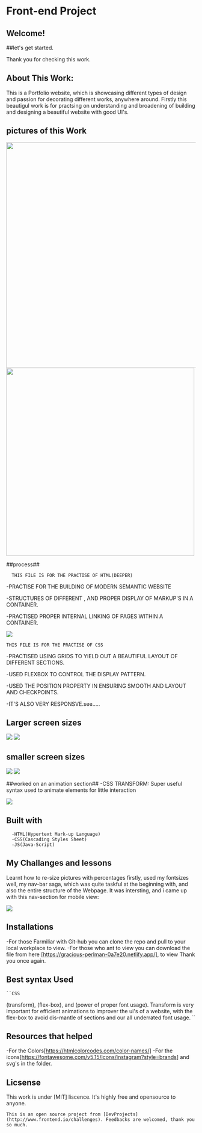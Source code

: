  # Front-end Project

 ## Welcome!

 ##let's get started.

 Thank you for checking this work.

 ## About This Work:
   This is a Portfolio website, which is showcasing different types of design and passion for decorating different works, anywhere around. Firstly this beautigul work is for practsing on understanding and broadening of building and designing a beautiful website with good UI's.

## pictures of this Work
<img src="transform.png" width = 600>

<img src="brand.png" width = 500>

 ##process##
 
      THIS FILE IS FOR THE PRACTISE OF HTML(DEEPER)
      
 -PRACTISE FOR THE BUILDING OF MODERN SEMANTIC WEBSITE
 
 -STRUCTURES OF DIFFERENT , AND PROPER DISPLAY OF MARKUP'S IN A CONTAINER.
 
 -PRACTISED PROPER INTERNAL LINKING OF PAGES WITHIN A CONTAINER.

<img src="brands2.png">

    THIS FILE IS FOR THE PRACTISE OF CSS
 -PRACTISED USING GRIDS TO YIELD OUT A BEAUTIFUL LAYOUT OF DIFFERENT SECTIONS.
 
 -USED FLEXBOX TO CONTROL THE DISPLAY PATTERN.
 
 -USED THE POSITION PROPERTY IN ENSURING  SMOOTH AND LAYOUT AND CHECKPOINTS.
 
 -IT'S ALSO VERY RESPONSVE.see.....

 ## Larger screen sizes
<img src="cools.png">

<img src="cooled.png">

 ## smaller screen sizes
<img src="beauty.png">

<img src="beauty's.png">


##worked on an animation section##
-CSS TRANSFORM: Super useful syntax used to animate elements for little interaction

<img src="tap.png">


  ## Built with         
      -HTML(Hypertext Mark-up Language)
      -CSS(Cascading Styles Sheet)
      -JS(Java-Script)


  ## My Challanges and lessons
   Learnt how to re-size pictures with percentages firstly, used my fontsizes well, my nav-bar saga, which was quite taskful at the beginning with, and also the entire structure of  the Webpage. It was intersting, and i came up with this nav-section for mobile view:

   <img src="mobjuice.png">

   ## Installations
   -For those Farmiliar with Git-hub you can clone the repo and pull to your local workplace to view.
   -For those who ant to view you can download the file from here [https://gracious-perlman-0a7e20.netlify.app/], to view Thank you once again.

   ## Best syntax Used

    ``CSS
   (transform), (flex-box), and (power of proper font usage).
  Transform is very important for efficient animations to improver the ui's of a website, with the flex-box to avoid dis-mantle of sections and our all underrated font usage.
   ``

   ## Resources that helped ##
   -For the Colors[https://htmlcolorcodes.com/color-names/]
   -For the icons[https://fontawesome.com/v5.15/icons/instagram?style=brands] and svg's in the folder.


 ## Licsense 
   This work is under [MIT] liscence. It's highly free and opensource to anyone.

    This is an open source project from [DevProjects](http://www.frontend.io/challenges). Feedbacks are welcomed, thank you so much.
